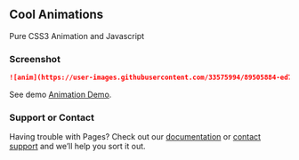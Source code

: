 ## Cool Animations

Pure CSS3 Animation and Javascript

### Screenshot

```markdown
![anim](https://user-images.githubusercontent.com/33575994/89505884-ed7c8780-d7e7-11ea-9d7f-a40862fd7ca5.png)

```

See demo [Animation Demo](https://uttamuk.github.io/animation/).


### Support or Contact

Having trouble with Pages? Check out our [documentation](https://help.github.com/categories/github-pages-basics/) or [contact support](https://github.com/contact) and we’ll help you sort it out.
